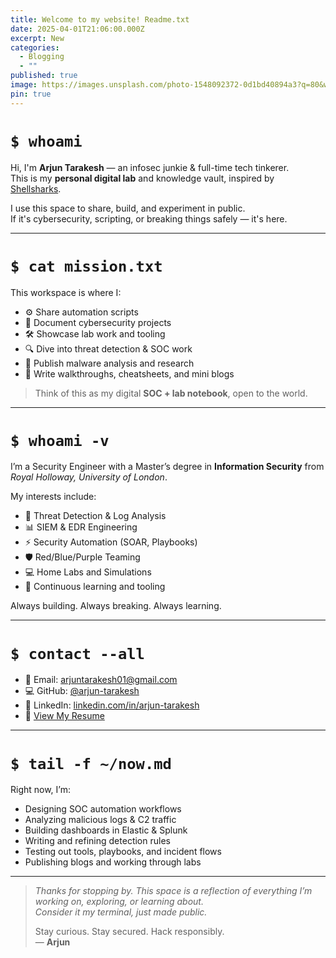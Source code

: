 ```yaml
---
title: Welcome to my website! Readme.txt
date: 2025-04-01T21:06:00.000Z
excerpt: New
categories:
  - Blogging
  - ""
published: true
image: https://images.unsplash.com/photo-1548092372-0d1bd40894a3?q=80&w=2070&auto=format&fit=crop&ixlib=rb-4.0.3&ixid=M3wxMjA3fDB8MHxwaG90by1wYWdlfHx8fGVufDB8fHx8fA%3D%3D
pin: true
---
```


# `$ whoami`

Hi, I'm **Arjun Tarakesh** — an infosec junkie & full-time tech tinkerer.  
This is my **personal digital lab** and knowledge vault, inspired by [Shellsharks](https://shellsharks.com).

I use this space to share, build, and experiment in public.  
If it's cybersecurity, scripting, or breaking things safely — it's here.

---

# `$ cat mission.txt`

This workspace is where I:

- ⚙️ Share automation scripts
- 🧪 Document cybersecurity projects
- 🛠️ Showcase lab work and tooling
- 🔍 Dive into threat detection & SOC work
- 🔬 Publish malware analysis and research
- 📜 Write walkthroughs, cheatsheets, and mini blogs

> Think of this as my digital **SOC + lab notebook**, open to the world.

---

# `$ whoami -v`

I’m a Security Engineer with a Master’s degree in **Information Security** from *Royal Holloway, University of London*.

My interests include:

- 🧩 Threat Detection & Log Analysis
- 📊 SIEM & EDR Engineering
- ⚡ Security Automation (SOAR, Playbooks)
- 🛡️ Red/Blue/Purple Teaming
- 💻 Home Labs and Simulations
- 🔐 Continuous learning and tooling

Always building. Always breaking. Always learning.

---

# `$ contact --all`

- 📧 Email: [arjuntarakesh01@gmail.com](mailto:arjuntarakesh01@gmail.com)
- 💻 GitHub: [@arjun-tarakesh](https://github.com/arjun-tarakesh)
- 💼 LinkedIn: [linkedin.com/in/arjun-tarakesh](https://linkedin.com/in/arjun-tarakesh)
- 📄 [View My Resume](#) <!-- Replace with hosted link if available -->

---

# `$ tail -f ~/now.md`

Right now, I’m:

- Designing SOC automation workflows  
- Analyzing malicious logs & C2 traffic  
- Building dashboards in Elastic & Splunk  
- Writing and refining detection rules  
- Testing out tools, playbooks, and incident flows  
- Publishing blogs and working through labs  

---

> _Thanks for stopping by. This space is a reflection of everything I’m working on, exploring, or learning about._  
> _Consider it my terminal, just made public._  
>  
> Stay curious. Stay secured. Hack responsibly.  
> — **Arjun**
